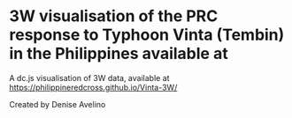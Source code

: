 3W visualisation of the PRC response to Typhoon Vinta (Tembin) in the Philippines
available at 
==============

A dc.js visualisation of 3W data, available at https://philippineredcross.github.io/Vinta-3W/

Created by Denise Avelino

